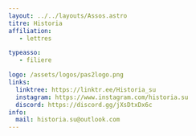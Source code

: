 ```yaml
---
layout: ../../layouts/Assos.astro
titre: Historia
affiliation: 
   - lettres

typeasso: 
   - filiere

logo: /assets/logos/pas2logo.png
links:
  linktree: https://linktr.ee/Historia_su
  instagram: https://www.instagram.com/historia.su
  discord: https://discord.gg/jXsDtxDx6c
info:
  mail: historia.su@outlook.com
---
```

